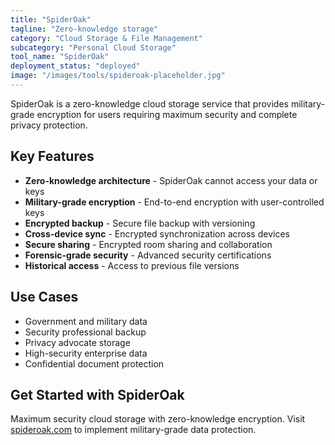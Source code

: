 ```yaml
---
title: "SpiderOak"
tagline: "Zero-knowledge storage"
category: "Cloud Storage & File Management"
subcategory: "Personal Cloud Storage"
tool_name: "SpiderOak"
deployment_status: "deployed"
image: "/images/tools/spideroak-placeholder.jpg"
---
```

SpiderOak is a zero-knowledge cloud storage service that provides military-grade encryption for users requiring maximum security and complete privacy protection.

## Key Features

- **Zero-knowledge architecture** - SpiderOak cannot access your data or keys
- **Military-grade encryption** - End-to-end encryption with user-controlled keys
- **Encrypted backup** - Secure file backup with versioning
- **Cross-device sync** - Encrypted synchronization across devices
- **Secure sharing** - Encrypted room sharing and collaboration
- **Forensic-grade security** - Advanced security certifications
- **Historical access** - Access to previous file versions

## Use Cases

- Government and military data
- Security professional backup
- Privacy advocate storage
- High-security enterprise data
- Confidential document protection

## Get Started with SpiderOak

Maximum security cloud storage with zero-knowledge encryption. Visit [spideroak.com](https://spideroak.com) to implement military-grade data protection.